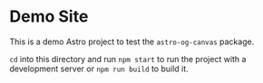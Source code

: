 # Demo Site

This is a demo Astro project to test the `astro-og-canvas` package.

`cd` into this directory and run `npm start` to run the project with a development server or `npm run build` to build it.
